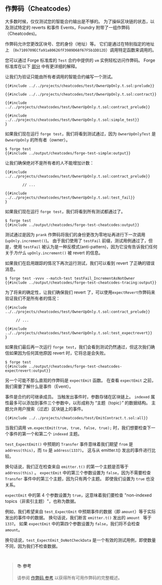 ## 作弊码（Cheatcodes）

大多数时候，仅仅测试您的智能合约输出是不够的。 为了操纵区块链的状态，以及测试特定的 reverts 和事件 Events，Foundry 附带了一组作弊码（Cheatcodes)。

作弊码允许您更改区块号、您的身份（地址）等。 它们是通过在特别指定的地址上 （`0x7109709ECfa91a80626fF3989D68f67F5b1DD12D`）调用特定函数来调用的。

您可以通过 Forge 标准库的 `Test` 合约中提供的 `vm` 实例轻松访问作弊码。 Forge 标准库在以下 [部分](./forge-std.md) 中有更详细的解释。

让我们为验证只能由所有者调用的智能合约编写一个测试。

```solidity
{{#include ../../projects/cheatcodes/test/OwnerUpOnly.t.sol:prelude}}

{{#include ../../projects/cheatcodes/test/OwnerUpOnly.t.sol:contract}}

{{#include ../../projects/cheatcodes/test/OwnerUpOnly.t.sol:contract_prelude}}

{{#include ../../projects/cheatcodes/test/OwnerUpOnly.t.sol:simple_test}}
}
```

如果我们现在运行 `forge test`，我们将看到测试通过，因为 `OwnerUpOnlyTest` 是 `OwnerUpOnly` 的所有者（owner）。

```ignore
$ forge test
{{#include ../output/cheatcodes/forge-test-simple:output}}
```

让我们确保绝对不是所有者的人不能增加计数：

```solidity
{{#include ../../projects/cheatcodes/test/OwnerUpOnly.t.sol:contract_prelude}}

        // ...

{{#include ../../projects/cheatcodes/test/OwnerUpOnly.t.sol:test_fail}}
}
```

如果我们现在运行 `forge test`，我们将看到所有测试都通过了。

```ignore
$ forge test
{{#include ../output/cheatcodes/forge-test-cheatcodes:output}}
```

测试通过是因为 `prank` 作弊码将我们的身份更改为零地址再进行下一次调用 (`upOnly.increment()`)。 由于我们使用了 `testFail` 前缀，测试用例通过了，但是，使用 `testFail` 被认为是一种反模式(anti-pattern)，因为它没有告诉我们任何关于*为什么* `upOnly.increment()` 被 revert 的信息。

如果我们在启用跟踪的情况下再次运行测试，我们可以看到 revert 了正确的错误消息。

```ignore
$ forge test -vvvv --match-test testFail_IncrementAsNotOwner
{{#include ../output/cheatcodes/forge-test-cheatcodes-tracing:output}}
```

为了将来的确定性，让我们确保我们 revert 了，可以使用`expectRevert`作弊码来验证我们不是所有者的情况：

```solidity
{{#include ../../projects/cheatcodes/test/OwnerUpOnly.t.sol:contract_prelude}}

     // ...

{{#include ../../projects/cheatcodes/test/OwnerUpOnly.t.sol:test_expectrevert}}
}
```

如果我们最后再一次运行 `forge test`，我们会看到测试仍然通过，但这次我们确信如果因为任何其他原因 revert 时，它将总是会失败。

```ignore
$ forge test
{{#include ../output/cheatcodes/forge-test-cheatcodes-expectrevert:output}}
```

另一个可能不那么直观的作弊码是 `expectEmit` 函数。 在查看 `expectEmit` 之前，我们需要了解什么是事件（Event）。

事件是合约的可继承成员。 当触发出事件时，参数存储在区块链上。 `indexed` 属性最多可以添加到事件三个参数中，以形成称为 “主题（topic）” 的数据结构。 主题允许用户搜索（过滤）区块链上的事件。

```solidity
{{#include ../../projects/cheatcodes/test/EmitContract.t.sol:all}}
```

当我们调用 `vm.expectEmit(true, true, false, true);` 时，我们想要检查下一个事件的第一个和第二个 `indexed` 主题。

`test_ExpectEmit()` 中预期的 `Transfer` 事件意味着我们期望 `from` 是 `address(this)`，而 `to` 是 `address(1337)`。 这与从 emitter.t() 发出的事件进行比较。

换句话说，我们正在检查来自 `emitter.t()` 的第一个主题是否等于 `address(this)` 。 `expectEmit` 中的第三个参数设置为 `false`，因为不需要检查 `Transfer` 事件中的第三个主题，因为只有两个主题。 即使我们设置为 `true` 也没关系。

`expectEmit` 中的第 4 个参数设置为 `true`，这意味着我们要检查 "non-indexed topics（非索引主题）"，也称为数据。

例如，我们希望来自 `test_ExpectEmit` 中预期事件的数据（即 `amount`）等于实际发出的事件中的数据。 换句话说，我们断言 `emitter.t()` 发出的 `amount ` 等于 `1337`。 如果 `expectEmit` 中的第四个参数设置为 `false`，我们将不会检查 `amount`。

换句话说，`test_ExpectEmit_DoNotCheckData` 是一个有效的测试用例，即使数量不同，因为我们不检查数据。

<br>

> 📚 **参考**
>
> 请参阅 [作弊码 参考](../cheatcodes/) 以获得所有可用作弊码的完整概述。